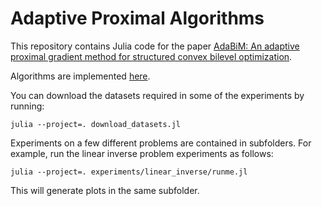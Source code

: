 # Adaptive Proximal Algorithms

This repository contains Julia code for the paper
[AdaBiM: An adaptive proximal gradient method for structured
convex bilevel optimization](https://arxiv.org/pdf/2305.03559.pdf).

Algorithms are implemented [here](./adaptive_bilevel_algorithms.jl).

You can download the datasets required in some of the experiments by running:

```
julia --project=. download_datasets.jl
```

Experiments on a few different problems are contained in subfolders.
For example, run the linear inverse problem experiments as follows:

```
julia --project=. experiments/linear_inverse/runme.jl
```

This will generate plots in the same subfolder.
